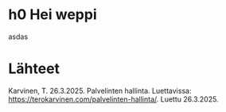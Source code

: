 # h0 Hei weppi
asdas
# Lähteet
Karvinen, T. 26.3.2025. Palvelinten hallinta. Luettavissa: https://terokarvinen.com/palvelinten-hallinta/. Luettu 26.3.2025.
